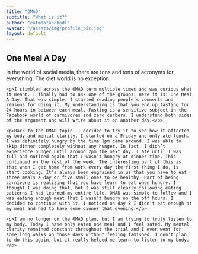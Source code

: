 ```yaml
---
title: "OMAD"
subtitle: "What is it?"
author: "eatmeatandhodl"
avatar: "/assets/img/profile_pic.jpg"
layout: default
---
```


<h2 class="pageTitle">One Meal A Day</h2>

<div class="post">
    <p>In the world of social media, there are tons and tons of acronyms for everything. The diet world is no exception.</p>

    <p>I stumbled across the OMAD term multiple times and was curious what it meant. I finally had to ask one of the groups. Here it is: One Meal A Day. That was simple. I started reading people’s comments and reasons for doing it. My understanding is that you end up fasting for 24 hours in between each meal. Fasting is a sensitive subject in the Facebook world of carnivores and zero carbers. I understand both sides of the argument and will write about it on another day.</p>

    <p>Back to the OMAD topic. I decided to try it to see how it affected my body and mental clarity. I started on a Friday and only ate lunch. I was definitely hungry by the time 1pm came around. I was able to skip dinner completely without any hunger. In fact, I didn’t experience hunger until around 2pm the next day. I ate until I was full and noticed again that I wasn’t hungry at dinner time. This continued on the rest of the week. The interesting part of this is that when I get home from work every day the first thing I do, is start cooking. It’s always been engrained in us that you have to eat three meals a day or five small ones to be healthy. Part of being carnivore is realizing that you have learn to eat when hungry. I thought I was doing that, but I was still clearly following eating patterns I had learned my entire life. OMAD was simple to follow and I was eating enough meat that I wasn’t hungry on the off hours. I decided to continue with it. I noticed on day 8 I didn’t eat enough at my meal and had to have some dinner that evening.</p>

    <p>I am no longer on the OMAD plan, but I am trying to truly listen to my body. Today I have only eaten one meal and I feel sated. My mental clarity remained constant throughout the trial and I even went for some long walks on those days without feeling famished. I don’t plan to do this again, but it really helped me learn to listen to my body.</p>
</div>